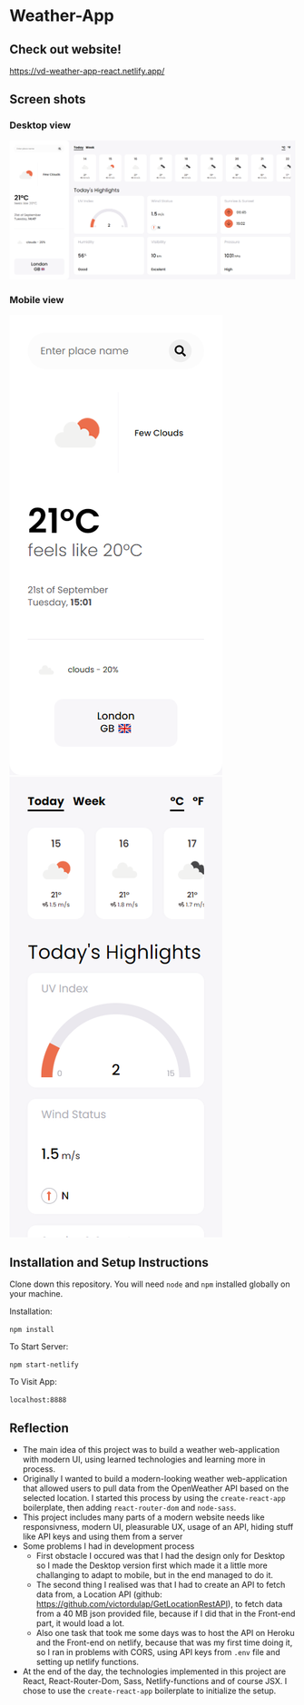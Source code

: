 # Weather-App

## Check out website!

https://vd-weather-app-react.netlify.app/

## Screen shots

### Desktop view

![Desktop-Version](./readme-images/desktop-version.png 'Optional Title')

### Mobile view

![Mobile-Version-1](./readme-images/mobile-version-1.png 'Optional Title')
![Mobile-Version-1](./readme-images/mobile-version-2.png 'Optional Title')

## Installation and Setup Instructions

Clone down this repository. You will need `node` and `npm` installed globally on your machine.

Installation:

`npm install`

To Start Server:

`npm start-netlify`

To Visit App:

`localhost:8888`

## Reflection

- The main idea of this project was to build a weather web-application with modern UI, using learned technologies and learning more in process.
- Originally I wanted to build a modern-looking weather web-application that allowed users to pull data from the OpenWeather API based on the selected location. I started this process by using the `create-react-app` boilerplate, then adding `react-router-dom` and `node-sass`.
- This project includes many parts of a modern website needs like responsivness, modern UI, pleasurable UX, usage of an API, hiding stuff like API keys and using them from a server
- Some problems I had in development process
  - First obstacle I occured was that I had the design only for Desktop so I made the Desktop version first which made it a little more challanging to adapt to mobile, but in the end managed to do it.
  - The second thing I realised was that I had to create an API to fetch data from, a Location API (github: https://github.com/victordulap/GetLocationRestAPI), to fetch data from a 40 MB json provided file, because if I did that in the Front-end part, it would load a lot.
  - Also one task that took me some days was to host the API on Heroku and the Front-end on netlify, because that was my first time doing it, so I ran in problems with CORS, using API keys from `.env` file and setting up netlify functions.
- At the end of the day, the technologies implemented in this project are React, React-Router-Dom, Sass, Netlify-functions and of course JSX. I chose to use the `create-react-app` boilerplate to initialize the setup.
